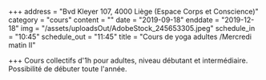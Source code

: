 +++
address = "Bvd Kleyer 107, 4000 Liège (Espace Corps et Conscience)"
category = "cours"
content = ""
date = "2019-09-18"
enddate = "2019-12-18"
img = "/assets/uploadsOut/AdobeStock_245653305.jpeg"
schedule_in = "10:45"
schedule_out = "11:45"
title = "Cours de yoga adultes /Mercredi matin II"

+++
Cours collectifs d'1h pour adultes, niveau débutant et intermédiaire. Possibilité de débuter toute l'année.